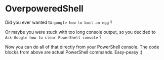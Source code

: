 # OverpoweredShell

Did you ever wanted to
```google how to boil an egg```
?

Or maybe you were stuck with too long console output, so you decided to
```Ask-Google how to clear PowerShell console```
?

Now you can do all of that directly from your PowerShell console. The code blocks from above are actual PowerShell commands. Easy-peasy :)

